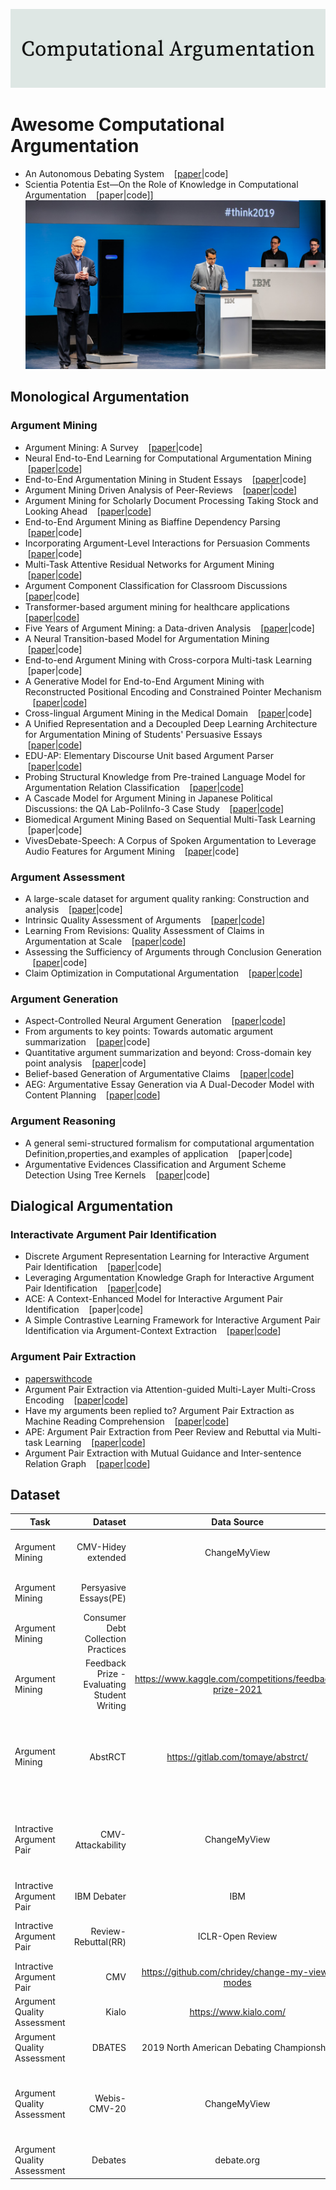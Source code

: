 ![Computational Argumentation](https://github.com/shilida/Computational-Argumentation/blob/master/logo.jpg "Computational Argumentation")
# Awesome Computational Argumentation
- An Autonomous Debating System &nbsp; &nbsp;[[paper](https://www.nature.com/articles/s41586-021-03215-w)|code]
- Scientia Potentia Est—On the Role of Knowledge in Computational Argumentation  &nbsp; &nbsp;[paper|code]]
![Project-debater](https://github.com/shilida/Computational-Argumentation/blob/master/background-bottom-feature.jpg "Project-debater")
## Monological Argumentation
### Argument Mining
- Argument Mining: A Survey &nbsp; &nbsp;[[paper](http://www.johnlawrence.net/res/pubs/lawrence2019argmin.pdf)|code]
- Neural End-to-End Learning for Computational Argumentation Mining &nbsp; &nbsp;[[paper](https://arxiv.org/pdf/1704.06104.pdf)|[code](https://github.com/UKPLab/acl2017-neural_end2end_AM)]
- End-to-End Argumentation Mining in Student Essays &nbsp; &nbsp;[[paper](https://aclanthology.org/N16-1164.pdf)|code]
- Argument Mining Driven Analysis of Peer-Reviews &nbsp; &nbsp;[[paper](https://arxiv.org/pdf/2012.07743)|[code](https://github.com/fromm-m/aaai2021-am-peer-reviews)]
- Argument Mining for Scholarly Document Processing Taking Stock and Looking Ahead &nbsp; &nbsp;[[paper](https://aclanthology.org/2021.sdp-1.7.pdf)|[code](https://github.com/fromm-m/aaai2021-am-peer-reviews)]
- End-to-End Argument Mining as Biaffine Dependency Parsing &nbsp; &nbsp;[[paper](https://aclanthology.org/2021.eacl-main.55.pdf)|code]
- Incorporating Argument-Level Interactions for Persuasion Comments &nbsp; &nbsp;[[paper](https://aclanthology.org/C18-1314.pdf)|code]
- Multi-Task Attentive Residual Networks for Argument Mining &nbsp; &nbsp;[[paper](https://arxiv.org/pdf/2102.12227.pdf)|[code](https://github.com/AGalassi/StructurePrediction18)]
- Argument Component Classification for Classroom Discussions &nbsp; &nbsp; [[paper](https://arxiv.org/pdf/1909.03022)|code]
- Transformer-based argument mining for healthcare applications &nbsp; &nbsp; [[paper](https://ebooks.iospress.nl/pdf/doi/10.3233/FAIA200334)|[code](https://gitlab.com/tomaye/)]
- Five Years of Argument Mining: a Data-driven Analysis &nbsp; &nbsp;[[paper](https://www.ijcai.org/proceedings/2018/0766.pdf)|code]
- A Neural Transition-based Model for Argumentation Mining  &nbsp; &nbsp;[[paper](https://aclanthology.org/2021.acl-long.497.pdf)|code]
- End-to-end Argument Mining with Cross-corpora Multi-task Learning &nbsp; &nbsp;[paper|code]
- A Generative Model for End-to-End Argument Mining with Reconstructed Positional Encoding and Constrained Pointer Mechanism &nbsp; &nbsp;[[paper](https://aclanthology.org/2022.emnlp-main.713.pdf)|[code](https://github.com/HITSZ-HLT/GMAM)]
- Cross-lingual Argument Mining in the Medical Domain &nbsp; &nbsp;[[paper](https://arxiv.org/pdf/2301.10527.pdf)|code]
- A Unified Representation and a Decoupled Deep Learning Architecture for Argumentation Mining of Students' Persuasive Essays &nbsp; &nbsp;[[paper](https://aclanthology.org/2022.argmining-1.6.pdf)|[code](https://github.com/tawsifsazid/Unified-Representation-for-Argumentation-Mining)]
- EDU-AP: Elementary Discourse Unit based Argument Parser &nbsp; &nbsp;[[paper](https://aclanthology.org/2022.sigdial-1.19.pdf)|[code](https://github.com/sougata-ub/edu-ap)]
- Probing Structural Knowledge from Pre-trained Language Model for Argumentation Relation Classification &nbsp; &nbsp;[[paper](https://aclanthology.org/2022.findings-emnlp.264.pdf)|[code](https://github.com/HITSZ-HLT/DPGNN)]
- A Cascade Model for Argument Mining in Japanese Political Discussions: the QA Lab-PoliInfo-3 Case Study  &nbsp; &nbsp;[[paper](https://arxiv.org/pdf/2207.01672.pdf)|[code](https://github.com/raruidol/Budget-AM)]
- Biomedical Argument Mining Based on Sequential Multi-Task Learning  &nbsp; &nbsp;[paper|code]
- VivesDebate-Speech: A Corpus of Spoken Argumentation to Leverage Audio Features for Argument Mining &nbsp; &nbsp;[[paper](https://arxiv.org/pdf/2302.12584.pdf)|code]
### Argument Assessment
- A large-scale dataset for argument quality ranking: Construction and analysis &nbsp; &nbsp;[[paper](https://ojs.aaai.org/index.php/AAAI/article/view/6285/6141)|code]
- Intrinsic Quality Assessment of Arguments &nbsp; &nbsp;[[paper](https://arxiv.org/pdf/2010.12473.pdf)|[code](http://arguana.com/software)]
- Learning From Revisions: Quality Assessment of Claims in Argumentation at Scale  &nbsp; &nbsp;[[paper](https://arxiv.org/pdf/2101.10250.pdf)|[code](https://github.com/GabriellaSky/claimrev)]
- Assessing the Sufficiency of Arguments through Conclusion Generation  &nbsp; &nbsp;[[paper](https://arxiv.org/pdf/2110.13495.pdf)|code]
- Claim Optimization in Computational Argumentation  &nbsp; &nbsp;[[paper](https://arxiv.org/pdf/2212.08913.pdf)|[code](https://github.com/GabriellaSky/claim_optimization)]
### Argument Generation 
- Aspect-Controlled Neural Argument Generation &nbsp; &nbsp;[[paper](https://arxiv.org/pdf/2005.00084.pdf)|[code](https://github.com/UKPLab/controlled-argument-generation)]
- From arguments to key points: Towards automatic argument summarization &nbsp; &nbsp;[[paper](https://arxiv.org/pdf/2005.01619.pdf)|code]
- Quantitative argument summarization and beyond: Cross-domain key point analysis &nbsp; &nbsp;[[paper](https://arxiv.org/pdf/2010.05369.pdf)|code]
- Belief-based Generation of Argumentative Claims &nbsp; &nbsp;[[paper](https://arxiv.org/pdf/2101.09765.pdf)|[code](http://www.github.com/webis-de/eacl21-belief-based-claim-generation)]
- AEG: Argumentative Essay Generation via A Dual-Decoder Model with Content Planning &nbsp; &nbsp;[[paper](https://aclanthology.org/2022.emnlp-main.343.pdf)|[code](https://github.com/HITSZ-HLT/AEG)]
### Argument Reasoning
- A general semi-structured formalism for computational argumentation Definition,properties,and examples of application &nbsp; &nbsp;[paper|code]
- Argumentative Evidences Classification and Argument Scheme Detection Using Tree Kernels  &nbsp; &nbsp;[[paper](https://aclanthology.org/W19-4511.pdf)|code]
## Dialogical Argumentation
### Interactivate Argument Pair Identification
- Discrete Argument Representation Learning for Interactive Argument Pair Identification &nbsp; &nbsp;[[paper](https://arxiv.org/pdf/1911.01621.pdf)|code]
- Leveraging Argumentation Knowledge Graph for Interactive Argument Pair Identification &nbsp; &nbsp;[[paper](https://aclanthology.org/2021.findings-acl.203.pdf)|code]
- ACE: A Context-Enhanced Model for Interactive Argument Pair Identification  &nbsp; &nbsp;[paper|code]
- A Simple Contrastive Learning Framework for Interactive Argument Pair Identification via Argument-Context Extraction &nbsp; &nbsp;[[paper](https://aclanthology.org/2022.emnlp-main.681.pdf)|[code](https://github.com/shilida/CL_Interactive_Argument_Pair_Identification)]
### Argument Pair Extraction
- [paperswithcode](https://paperswithcode.com/sota/argument-pair-extraction-ape-on-rr)
- Argument Pair Extraction via Attention-guided Multi-Layer Multi-Cross Encoding &nbsp; &nbsp;[[paper](https://aclanthology.org/2022.acl-short.4.pdf)|[code](https://github.com/TianyuTerry/MLMC)]
- Have my arguments been replied to? Argument Pair Extraction as Machine Reading Comprehension &nbsp; &nbsp;[[paper](https://arxiv.org/pdf/1704.06104.pdf)|[code](https://github.com/HLT-HITSZ/MRC_APE)]
- APE: Argument Pair Extraction from Peer Review and Rebuttal via Multi-task Learning &nbsp; &nbsp;[[paper](https://aclanthology.org/2020.emnlp-main.569.pdf)|[code](https://github.com/LiyingCheng95/ArgumentPairExtraction)]
- Argument Pair Extraction with Mutual Guidance and Inter-sentence Relation Graph &nbsp; &nbsp;[[paper](https://aclanthology.org/2021.emnlp-main.319.pdf)|[code](https://github.com/HLT-HITSZ/MGF)]
<!-- - AMPERSAND: Argument Mining for PERSuAsive oNline Discussions &nbsp; &nbsp;[[paper](https://arxiv.org/pdf/2004.14677)|[code](https://github.com/tuhinjubcse/AMPERSANDEMNLP2019)] -->
<!-- Argument mining Extracting arguments from online dialogue &nbsp; &nbsp;[[paper](https://arxiv.org/pdf/1704.06104.pdf)|code] -->
## Dataset 
 | Task        |  Dataset    |  Data Source  |  Scale  |
 | --------   | -----:   | :----: |  :----: |
 | Argument Mining        | CMV-Hidey extended    |  ChangeMyView  |  78 threads with 380 turns of dialogues  |
 | Argument Mining        | Persyasive Essays(PE)    |    |  402 essays and 1833 paragraphs  |
 | Argument Mining        | Consumer Debt Collection Practices   |    | 731 paragraphs  |
 | Argument Mining        | Feedback Prize - Evaluating Student Writing   |  https://www.kaggle.com/competitions/feedback-prize-2021  | approximately 10k documents  |
 | Argument Mining        | AbstRCT   |  https://gitlab.com/tomaye/abstrct/  |  4198 argument components and 2601 argument relations on different diseases|
 | Intractive Argument Pair        | CMV-Attackability   |  ChangeMyView  | threads from 2014.1 to 2017.9 27772 threads and 3448917 posts|
 | Intractive Argument Pair        | IBM Debater   |  IBM  | 3684 long debeate texts 460 motions|
 | Intractive Argument Pair        | Review-Rebuttal(RR)   |  ICLR-Open Review  | 4764 RR passagesa 40831 arguments|
 | Intractive Argument Pair        | CMV   |  https://github.com/chridey/change-my-view-modes  | |
 | Argument Quality Assessment       | Kialo   |  https://www.kialo.com/  | 47219 claims of 741 topics|
 | Argument Quality Assessment       | DBATES   |  2019 North American Debating Championship | 716 debaters|
 | Argument Quality Assessment       | Webis-CMV-20   |  ChangeMyView | threads from 2014.1 to 2017.9 27772 threads and 3448917 posts |
 | Argument Quality Assessment       | Debates   |  debate.org | 78376 debates, 23 topics |
